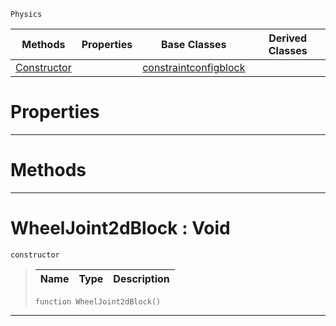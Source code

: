  `Physics`

|Methods|Properties|Base Classes|Derived Classes|
|---|---|---|---|
|[ Constructor](https://github.com/PlasmaEngine/PlasmaDocs/tree/master/docs/C%2B%2B/code_reference/class_reference/wheeljoint2dblock.markdown#wheeljoint2dblock-void)| |[constraintconfigblock](https://github.com/PlasmaEngine/PlasmaDocs/tree/master/docs/C%2B%2B/code_reference/class_reference/constraintconfigblock.markdown)| |


 #  Properties


---  
 #  Methods


---  
 #  WheelJoint2dBlock : Void

 `constructor`

> 
> |Name|Type|Description|
> |---|---|---|
> ``` lang=cpp, name=Lightning
> function WheelJoint2dBlock()
> ``` 


---  
 

 